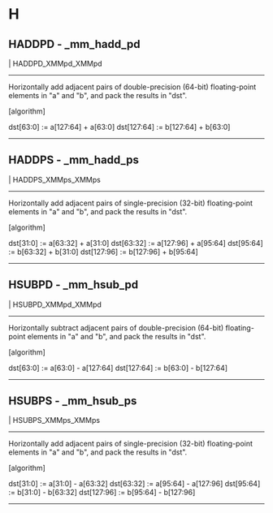 # H

## HADDPD - _mm_hadd_pd

| HADDPD_XMMpd_XMMpd

--------------------------------------------------------------------------------------------------------------
Horizontally add adjacent pairs of double-precision (64-bit) floating-point elements in "a" and "b", and pack
the results in "dst".

[algorithm]

dst[63:0] := a[127:64] + a[63:0]
dst[127:64] := b[127:64] + b[63:0]

--------------------------------------------------------------------------------------------------------------

## HADDPS - _mm_hadd_ps

| HADDPS_XMMps_XMMps

--------------------------------------------------------------------------------------------------------------
Horizontally add adjacent pairs of single-precision (32-bit) floating-point elements in "a" and "b", and pack
the results in "dst".

[algorithm]

dst[31:0] := a[63:32] + a[31:0]
dst[63:32] := a[127:96] + a[95:64]
dst[95:64] := b[63:32] + b[31:0]
dst[127:96] := b[127:96] + b[95:64]

--------------------------------------------------------------------------------------------------------------

## HSUBPD - _mm_hsub_pd

| HSUBPD_XMMpd_XMMpd

--------------------------------------------------------------------------------------------------------------
Horizontally subtract adjacent pairs of double-precision (64-bit) floating-point elements in "a" and "b", and
pack the results in "dst".

[algorithm]

dst[63:0] := a[63:0] - a[127:64]
dst[127:64] := b[63:0] - b[127:64]

--------------------------------------------------------------------------------------------------------------

## HSUBPS - _mm_hsub_ps

| HSUBPS_XMMps_XMMps

--------------------------------------------------------------------------------------------------------------
Horizontally add adjacent pairs of single-precision (32-bit) floating-point elements in "a" and "b", and pack
the results in "dst".

[algorithm]

dst[31:0] := a[31:0] - a[63:32]
dst[63:32] := a[95:64] - a[127:96]
dst[95:64] := b[31:0] - b[63:32]
dst[127:96] := b[95:64] - b[127:96]

--------------------------------------------------------------------------------------------------------------
